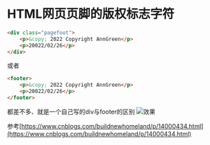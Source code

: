 # HTML网页页脚的版权标志字符

```html
<div class="pagefoot">
    <p>&copy; 2022 Copyright AnnGreen</p>
    <p>20022/02/26</p>
</div>
```
或者
```html
<footer>
    <p>&copy; 2022 Copyright AnnGreen</p>
    <p>20022/02/26</p>
</footer>
```
都差不多、就是一个自己写的div与footer的区别
![效果](/DrawingBed/tech/htmlCopyright/htmlCopyright.webp)

参考[https://www.cnblogs.com/buildnewhomeland/p/14000434.html](https://www.cnblogs.com/buildnewhomeland/p/14000434.html)
